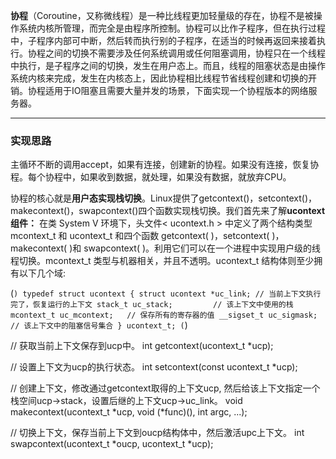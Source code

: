**协程**（Coroutine，又称微线程）是一种比线程更加轻量级的存在，协程不是被操作系统内核所管理，而完全是由程序所控制。协程可以比作子程序，但在执行过程中，子程序内部可中断，然后转而执行别的子程序，在适当的时候再返回来接着执行。协程之间的切换不需要涉及任何系统调用或任何阻塞调用，协程只在一个线程中执行，是子程序之间的切换，发生在用户态上。而且，线程的阻塞状态是由操作系统内核来完成，发生在内核态上，因此协程相比线程节省线程创建和切换的开销。协程适用于IO阻塞且需要大量并发的场景，下面实现一个协程版本的网络服务器。
*****
### 实现思路
主循环不断的调用accept，如果有连接，创建新的协程。如果没有连接，恢复协程。每个协程中，如果收到数据，就处理，如果没有数据，就放弃CPU。

协程的核心就是**用户态实现栈切换**。Linux提供了getcontext()，setcontext()，makecontext()，swapcontext()四个函数实现栈切换。我们首先来了解**ucontext组件：**
    在类 System V 环境下，头文件< ucontext.h > 中定义了两个结构类型 mcontext_t 和 ucontext_t 和四个函数 getcontext( )，setcontext( )，makecontext( )和 swapcontext( )。利用它们可以在一个进程中实现用户级的线程切换。mcontext_t 类型与机器相关，并且不透明。ucontext_t 结构体则至少拥有以下几个域: 

(```)
    typedef struct ucontext {
    struct ucontext *uc_link; // 当前上下文执行完了，恢复运行的上下文
    stack_t uc_stack;         // 该上下文中使用的栈
    mcontext_t uc_mcontext;   // 保存所有的寄存器的值
    __sigset_t uc_sigmask;    // 该上下文中的阻塞信号集合
} ucontext_t;
(```)

// 获取当前上下文保存到ucp中。
int getcontext(ucontext_t *ucp);  

// 设置上下文为ucp的执行状态。
int setcontext(const ucontext_t *ucp); 
 
 // 创建上下文，修改通过getcontext取得的上下文ucp, 然后给该上下文指定一个栈空间ucp->stack，设置后继的上下文ucp->uc_link。
void makecontext(ucontext_t *ucp, void (*func)(), int argc, ...);

// 切换上下文，保存当前上下文到oucp结构体中，然后激活upc上下文。
int swapcontext(ucontext_t *oucp, ucontext_t *ucp); 
